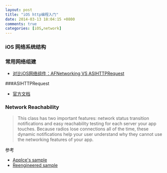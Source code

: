 ```yaml
---
layout: post
title: "iOS http编程入门"
date: 2014-03-13 18:04:15 +0800
comments: true
categories: [iOS,network]
---
```


### iOS 网络系统结构

### 常用网络组建
* [对比iOS网络组件：AFNetworking VS ASIHTTPRequest](http://www.infoq.com/cn/articles/afn_vs_asi)

###ASIHTTPRequest 
* [官方文档](http://allseeing-i.com/ASIHTTPRequest/Setup-instructions)


### Network Reachability
> This class has two important features: network status transition notifications and easy reachability testing for each server your app touches. Because radios lose connections all of the time, these dynamic notifications help your user understand why they cannot use the networking features of your app.


参考

* [Applce's sample](http://blog.ddg.com/?p=24)
* [Reengineered sample](http://blog.ddg.com/?p=24)

